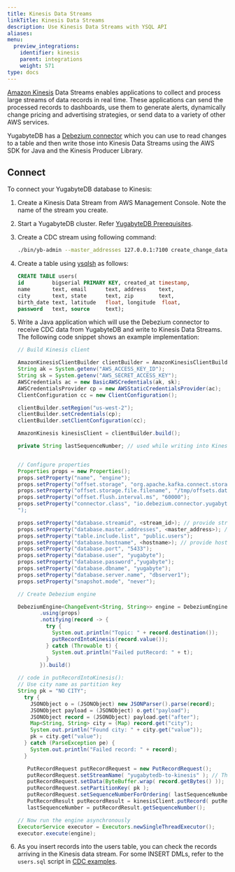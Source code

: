 ```yaml
---
title: Kinesis Data Streams
linkTitle: Kinesis Data Streams
description: Use Kinesis Data Streams with YSQL API
aliases:
menu:
  preview_integrations:
    identifier: kinesis
    parent: integrations
    weight: 571
type: docs
---
```


[Amazon Kinesis](https://aws.amazon.com/kinesis/) Data Streams enables applications to collect and process large streams of data records in real time. These applications can send the processed records to dashboards, use them to generate alerts, dynamically change pricing and advertising strategies, or send data to a variety of other AWS services.

YugabyteDB has a [Debezium connector](https://github.com/yugabyte/debezium-connector-yugabytedb) which you can use to read changes to a table and then write those into Kinesis Data Streams using the AWS SDK for Java and the Kinesis Producer Library.

## Connect

To connect your YugabyteDB database to Kinesis:

1. Create a Kinesis Data Stream from AWS Management Console. Note the name of the stream you create.
1. Start a YugabyteDB cluster. Refer [YugabyteDB Prerequisites](../../tools/#yugabytedb-prerequisites).
1. Create a CDC stream using following command:

    ```sh
    ./bin/yb-admin --master_addresses 127.0.0.1:7100 create_change_data_stream ysql.yugabyte
    ```

1. Create a table using [ysqlsh](../../admin/ysqlsh/#starting-ysqlsh) as follows:

    ```sql
    CREATE TABLE users(
    id         bigserial PRIMARY KEY, created_at timestamp,
    name       text, email      text, address    text,
    city       text, state      text, zip        text,
    birth_date text, latitude   float, longitude  float,
    password   text, source     text);
    ```

1. Write a Java application which will use the Debezium connector to receive CDC data from YugabyteDB and write to Kinesis Data Streams.
The following code snippet shows an example implementation:

    ```java
    // Build Kinesis client

    AmazonKinesisClientBuilder clientBuilder = AmazonKinesisClientBuilder.standard();
    String ak = System.getenv("AWS_ACCESS_KEY_ID");
    String sk = System.getenv("AWS_SECRET_ACCESS_KEY");
    AWSCredentials ac = new BasicAWSCredentials(ak, sk);
    AWSCredentialsProvider cp = new AWSStaticCredentialsProvider(ac);
    ClientConfiguration cc = new ClientConfiguration();

    clientBuilder.setRegion("us-west-2");
    clientBuilder.setCredentials(cp);
    clientBuilder.setClientConfiguration(cc);

    AmazonKinesis kinesisClient = clientBuilder.build();

    private String lastSequenceNumber; // used while writing into Kinesis Data Stream


    // Configure properties
    Properties props = new Properties();
    props.setProperty("name", "engine");
    props.setProperty("offset.storage", "org.apache.kafka.connect.storage.FileOffsetBackingStore");
    props.setProperty("offset.storage.file.filename", "/tmp/offsets.dat");
    props.setProperty("offset.flush.interval.ms", "60000");
    props.setProperty("connector.class", "io.debezium.connector.yugabytedb.YugabyteDBConnector
    ");

    props.setProperty("database.streamid", <stream_id>); // provide stream id generated above
    props.setProperty("database.master.addresses", <master_address>); // provide master address, for local cluster it is 127.0.0.1:7100
    props.setProperty("table.include.list", "public.users");
    props.setProperty("database.hostname", <hostname>); // provide hostname, for local cluster it is 127.0.0.1
    props.setProperty("database.port", "5433");
    props.setProperty("database.user", "yugabyte");
    props.setProperty("database.password","yugabyte");
    props.setProperty("database.dbname", "yugabyte");
    props.setProperty("database.server.name", "dbserver1");
    props.setProperty("snapshot.mode", "never");

    // Create Debezium engine

    DebeziumEngine<ChangeEvent<String, String>> engine = DebeziumEngine.create(Json.class)
           .using(props)
           .notifying(record -> {
             try {
               System.out.println("Topic: " + record.destination());
               putRecordIntoKinesis(record.value());
             } catch (Throwable t) {
               System.out.println("Failed putRecord: " + t);
             }
           }).build()

    // code in putRecordIntoKinesis():
    // Use city name as partition key
    String pk = "NO CITY";
      try {
        JSONObject o = (JSONObject) new JSONParser().parse(record);
        JSONObject payload = (JSONObject) o.get("payload");
        JSONObject record = (JSONObject) payload.get("after");
        Map<String, String> city = (Map) record.get("city");
        System.out.println("Found city: " + city.get("value"));
        pk = city.get("value");
      } catch (ParseException pe) {
        System.out.println("Failed record: " + record);
      }

       PutRecordRequest putRecordRequest = new PutRecordRequest();
       putRecordRequest.setStreamName( "yugabytedb-to-kinesis" ); // This is the name of data stream created on AWS
       putRecordRequest.setData(ByteBuffer.wrap( record.getBytes() ));
       putRecordRequest.setPartitionKey( pk );
       putRecordRequest.setSequenceNumberForOrdering( lastSequenceNumber );
       PutRecordResult putRecordResult = kinesisClient.putRecord( putRecordRequest );
       lastSequenceNumber = putRecordResult.getSequenceNumber();

    // Now run the engine asynchronously
    ExecutorService executor = Executors.newSingleThreadExecutor();
    executor.execute(engine);
    ```

1. As you insert records into the users table, you can check the records arriving in the Kinesis data stream.
For some INSERT DMLs, refer to the `users.sql` script in [CDC examples](https://github.com/yugabyte/cdc-examples/blob/main/cdc-quickstart-kafka-connect/scripts/users.sql).
